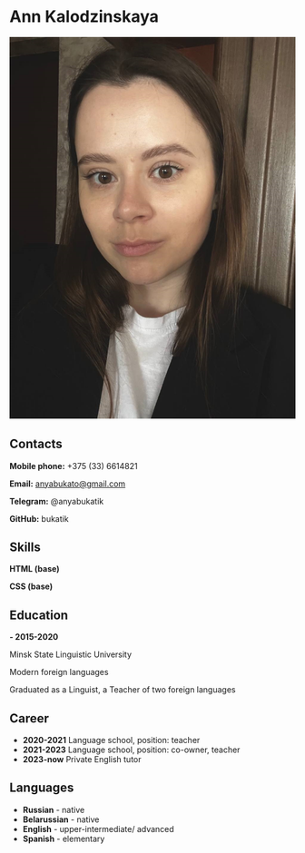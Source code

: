 # Ann Kalodzinskaya 

![photo](picture.jpg)

## Contacts

**Mobile phone:** +375 (33) 6614821

**Email:** anyabukato@gmail.com

**Telegram:** @anyabukatik

**GitHub:** bukatik

## Skills

**HTML (base)**

**CSS (base)**

## Education

**- 2015-2020**

Minsk State Linguistic University

Modern foreign languages

Graduated as a Linguist, a Teacher of two foreign languages

## Career

* **2020-2021** Language school, position: teacher
* **2021-2023** Language school, position: co-owner, teacher
* **2023-now** Private English tutor

## Languages

* **Russian** - native
* **Belarussian** - native
* **English** - upper-intermediate/ advanced
* **Spanish** - elementary